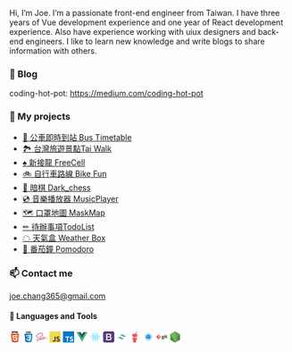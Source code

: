 Hi, I’m Joe. I’m a passionate front-end engineer from Taiwan. I have three years of Vue development experience and one year of React development experience. Also have experience working with uiux designers and back-end engineers. I like to learn new knowledge and write blogs to share information with others.

### 📒 Blog
coding-hot-pot: https://medium.com/coding-hot-pot

### 💾 My projects


- [🚌 公車即時到站 Bus Timetable](https://github.com/ChangChiao/bus_timetable)
- [🏞 台灣旅遊景點Tai Walk ](https://github.com/ChangChiao/react_attractions)
- [♠ 新接龍 FreeCell ](https://github.com/ChangChiao/freeCell)
- [🚲 自行車路線 Bike Fun ](https://github.com/ChangChiao/vue_youbike)
- [🐘 暗棋 Dark_chess](https://github.com/ChangChiao/dark_chess)
- [💿 音樂播放器 MusicPlayer](https://github.com/ChangChiao/music_player)
- [🗺 口罩地圖 MaskMap](https://github.com/ChangChiao/mask_map)
- [✏ 待辦事項TodoList](https://changchiao.github.io/react-todolist/#/signin)
- [☁ 天氣盒 Weather Box](https://github.com/ChangChiao/weather_box)
- [🍅 番茄鐘 Pomodoro](https://github.com/ChangChiao/pomodoro)

### 📫 Contact me 
<joe.chang365@gmail.com>

#### 🔧  Languages and Tools


<code><img height="20" src="https://raw.githubusercontent.com/github/explore/80688e429a7d4ef2fca1e82350fe8e3517d3494d/topics/html/html.png"></code>
<code><img height="20" src="https://raw.githubusercontent.com/github/explore/80688e429a7d4ef2fca1e82350fe8e3517d3494d/topics/css/css.png"></code>
<code><img height="20" src="https://raw.githubusercontent.com/github/explore/80688e429a7d4ef2fca1e82350fe8e3517d3494d/topics/sass/sass.png"></code>
<code><img height="20" src="https://raw.githubusercontent.com/github/explore/80688e429a7d4ef2fca1e82350fe8e3517d3494d/topics/javascript/javascript.png"></code>
<code><img height="20" src="https://raw.githubusercontent.com/github/explore/80688e429a7d4ef2fca1e82350fe8e3517d3494d/topics/typescript/typescript.png"></code>
<code><img height="20" src="https://raw.githubusercontent.com/github/explore/80688e429a7d4ef2fca1e82350fe8e3517d3494d/topics/vue/vue.png"></code>
<code><img height="20" src="https://raw.githubusercontent.com/github/explore/80688e429a7d4ef2fca1e82350fe8e3517d3494d/topics/react/react.png"></code>
<code><img height="20" src="https://raw.githubusercontent.com/github/explore/80688e429a7d4ef2fca1e82350fe8e3517d3494d/topics/bootstrap/bootstrap.png"></code>
<code><img height="20" src="https://raw.githubusercontent.com/github/explore/80688e429a7d4ef2fca1e82350fe8e3517d3494d/topics/tailwind/tailwind.png"></code>
<code><img height="20" src="https://raw.githubusercontent.com/github/explore/80688e429a7d4ef2fca1e82350fe8e3517d3494d/topics/gulp/gulp.png"></code>
<code><img height="20" src="https://raw.githubusercontent.com/github/explore/80688e429a7d4ef2fca1e82350fe8e3517d3494d/topics/webpack/webpack.png"></code>
<code><img height="20" src="https://raw.githubusercontent.com/github/explore/80688e429a7d4ef2fca1e82350fe8e3517d3494d/topics/git/git.png"></code>
<code><img height="20" src="https://raw.githubusercontent.com/github/explore/80688e429a7d4ef2fca1e82350fe8e3517d3494d/topics/nodejs/nodejs.png"></code>
